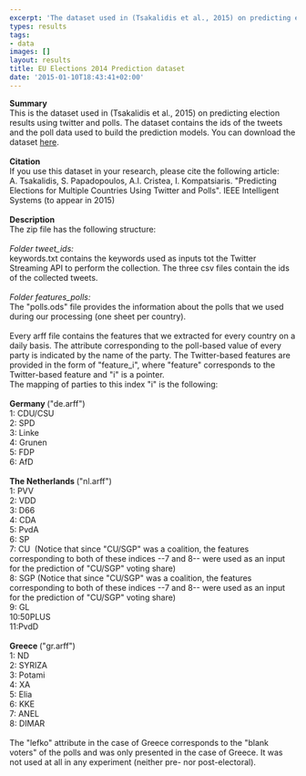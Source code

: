 ```yaml
---
excerpt: 'The dataset used in (Tsakalidis et al., 2015) on predicting election results using twitter and polls. The dataset contains the ids of the tweets and the poll data used to build the prediction models'
types: results
tags:
- data
images: []
layout: results
title: EU Elections 2014 Prediction dataset
date: '2015-01-10T18:43:41+02:00'
---
```

<div><strong>Summary</strong></div>
<div>This is the dataset used in (Tsakalidis et al., 2015) on predicting election results using twitter and polls. The dataset contains the ids of the tweets and the poll data used to build the prediction models. You can download the dataset <a href="http://mklab.iti.gr/files/eu2014_prediction_sup_material.zip#overlay-context=project/eu-elections-2014-prediction-dataset">here</a>.</div>
<div>&nbsp;</div>
<div><strong>Citation</strong></div>
<div>If you use this dataset in your research, please cite the following article:</div>
<div>A. Tsakalidis, S. Papadopoulos, A.I. Cristea, I. Kompatsiaris. "Predicting Elections for Multiple Countries Using Twitter and Polls". IEEE Intelligent Systems (to appear in 2015)</div>
<div><!--break--></div>
<div>&nbsp;</div>
<div><strong>Description</strong></div>
<div>The zip file has the following structure:</div>
<div>&nbsp;</div>
<div><em>Folder tweet_ids:</em></div>
<div>keywords.txt contains the keywords used as inputs tot the Twitter Streaming API to perform the collection. The three csv files contain the ids of the collected tweets.</div>
<div>&nbsp;</div>
<div><em>Folder features_polls:</em></div>
<div>The "polls.ods" file provides the information about the polls that we used during our processing (one sheet per country).</div>
<div>&nbsp;</div>
<div>Every arff file contains the features that we extracted for every country on a daily basis. The attribute corresponding to the poll-based value of every party is indicated by the name of the party. The Twitter-based features are provided in the form of "feature_i", where "feature" corresponds to the Twitter-based feature and "i" is a pointer.&nbsp;</div>
<div>The mapping of parties to this index "i" is the following:</div>
<div>&nbsp;</div>
<div><strong>Germany </strong>("de.arff")&nbsp;</div>
<div>1: CDU/CSU</div>
<div>2: SPD&nbsp;</div>
<div>3: Linke&nbsp;</div>
<div>4: Grunen&nbsp;</div>
<div>5: FDP&nbsp;</div>
<div>6: AfD</div>
<div>&nbsp;</div>
<div><strong>The Netherlands </strong>("nl.arff") &nbsp;</div>
<div>1: PVV&nbsp;</div>
<div>2: VDD&nbsp;</div>
<div>3: D66&nbsp;</div>
<div>4: CDA</div>
<div>5: PvdA</div>
<div>6: SP&nbsp;</div>
<div>7: CU &nbsp;(Notice that since "CU/SGP" was a coalition, the features corresponding to both of these indices --7 and 8-- were used as an input for the prediction of "CU/SGP" voting share)</div>
<div>8: SGP (Notice that since "CU/SGP" was a coalition, the features corresponding to both of these indices --7 and 8-- were used as an input for the prediction of "CU/SGP" voting share)</div>
<div>9: GL</div>
<div>10:50PLUS</div>
<div>11:PvdD</div>
<div>&nbsp;</div>
<div><strong>Greece </strong>("gr.arff")</div>
<div>1: ND&nbsp;</div>
<div>2: SYRIZA</div>
<div>3: Potami</div>
<div>4: XA&nbsp;</div>
<div>5: Elia&nbsp;</div>
<div>6: KKE&nbsp;</div>
<div>7: ANEL&nbsp;</div>
<div>8: DIMAR</div>
<div>&nbsp;</div>
<div>The "lefko" attribute in the case of Greece corresponds to the "blank voters" of the polls and was only presented in the case of Greece. It was not used at all in any experiment (neither pre- nor post-electoral).</div>
<div>&nbsp;</div>
<p>&nbsp;</p>
